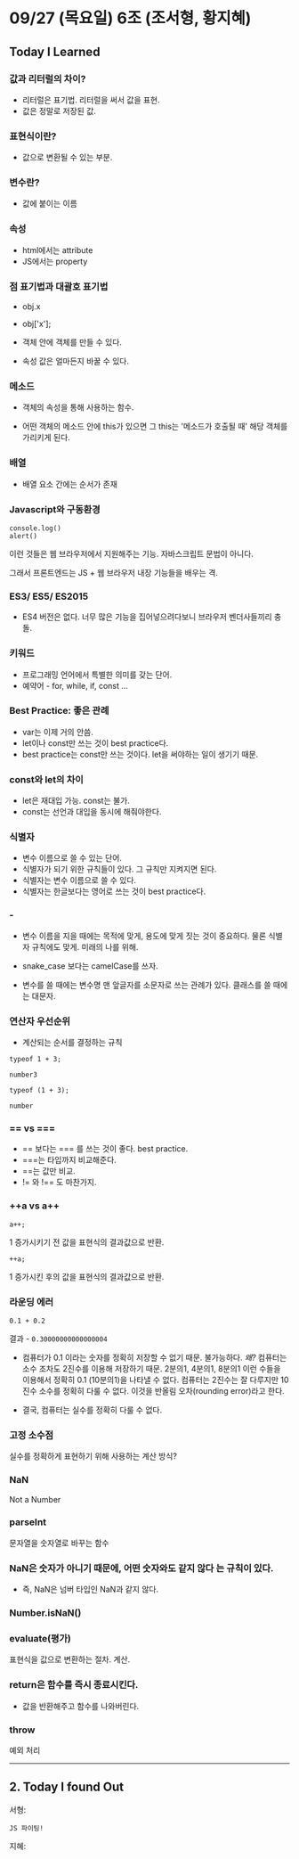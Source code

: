 # 09/27 (목요일) 6조 (조서형, 황지혜)

## Today I Learned

### 값과 리터럴의 차이?
- 리터럴은 표기법. 리터럴을 써서 값을 표현.
- 값은 정말로 저장된 값.

### 표현식이란?
- 값으로 변환될 수 있는 부분.

### 변수란?
- 값에 붙이는 이름

### 속성
- html에서는 attribute
- JS에서는 property

### 점 표기법과 대괄호 표기법
- obj.x
- obj['x'];


- 객체 안에 객체를 만들 수 있다.
- 속성 값은 얼마든지 바꿀 수 있다.

### 메소드
- 객체의 속성을 통해 사용하는 함수.

- 어떤 객체의 메소드 안에 this가 있으면 그 this는 '메소드가 호출될 때' 해당 객체를 가리키게 된다.

### 배열
- 배열 요소 간에는 순서가 존재

### Javascript와 구동환경
```
console.log()
alert()
```
이런 것들은 웹 브라우저에서 지원해주는 기능. 자바스크립트 문법이 아니다.

그래서 프론트엔드는 JS + 웹 브라우저 내장 기능들을 배우는 격.

### ES3/ ES5/ ES2015
- ES4 버전은 없다. 너무 많은 기능을 집어넣으려다보니 브라우저 벤더사들끼리 충돌.

### 키워드
- 프로그래밍 언어에서 특별한 의미를 갖는 단어.
- 예약어 - for, while, if, const ...

### Best Practice: 좋은 관례
- var는 이제 거의 안씀.
- let이나 const만 쓰는 것이 best practice다.
- best practice는 const만 쓰는 것이다. let을 써야하는 일이 생기기 때문.

### const와 let의 차이
- let은 재대입 가능. const는 불가.
- const는 선언과 대입을 동시에 해줘야한다.

### 식별자
- 변수 이름으로 쓸 수 있는 단어.
- 식별자가 되기 위한 규칙들이 있다. 그 규칙만 지켜지면 된다.
- 식별자는 변수 이름으로 쓸 수 있다.
- 식별자는 한글보다는 영어로 쓰는 것이 best practice다.

### -
- 변수 이름을 지을 때에는 목적에 맞게, 용도에 맞게 짓는 것이 중요하다. 물론 식별자 규칙에도 맞게. 미래의 나를 위해.

- snake_case 보다는 camelCase를 쓰자.
- 변수를 쓸 때에는 변수명 맨 앞글자를 소문자로 쓰는 관례가 있다. 클래스를 쓸 때에는 대문자.

### 연산자 우선순위
- 계산되는 순서를 결정하는 규칙

```
typeof 1 + 3;
```
`number3`

```
typeof (1 + 3);
```
`number`

### == vs ===
- == 보다는 === 를 쓰는 것이 좋다. best practice.
- ===는 타입까지 비교해준다.
- ==는 값만 비교.
- != 와 !== 도 마찬가지.

### ++a vs a++
```
a++;
```
1 증가시키기 전 값을 표현식의 결과값으로 반환.

```
++a;
```
1 증가시킨 후의 값을 표현식의 결과값으로 반환.


### 라운딩 에러

```
0.1 + 0.2
```
결과 - `0.30000000000000004`  

- 컴퓨터가 0.1 이라는 숫자를 정확히 저장할 수 없기 때문. 불가능하다. *왜?*  컴퓨터는 소수 조차도 2진수를 이용해 저장하기 때문. 2분의1, 4분의1, 8분의1 이런 수들을 이용해서 정확히 0.1 (10분의1)을 나타낼 수 없다. 컴퓨터는 2진수는 잘 다루지만 10진수 소수를 정확히 다룰 수 없다. 이것을 반올림 오차(rounding error)라고 한다.

- 결국, 컴퓨터는 실수를 정확히 다룰 수 없다.

### 고정 소수점
실수를 정확하게 표현하기 위해 사용하는 계산 방식?

### NaN
Not a Number

### parseInt
문자열을 숫자열로 바꾸는 함수

### NaN은 숫자가 아니기 때문에, 어떤 숫자와도 같지 않다 는 규칙이 있다.
- 즉, NaN은 넘버 타입인 NaN과 같지 않다.

### Number.isNaN()

### evaluate(평가)
표현식을 값으로 변환하는 절차. 계산.

### return은 함수를 즉시 종료시킨다.
- 값을 반환해주고 함수를 나와버린다.

### throw
예외 처리


---

## 2. Today I found Out

서형:
```
JS 파이팅!
```

지혜:
```
```
